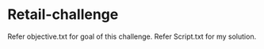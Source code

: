 # Retail-challenge

Refer objective.txt for goal of this challenge.
Refer Script.txt for my solution.
